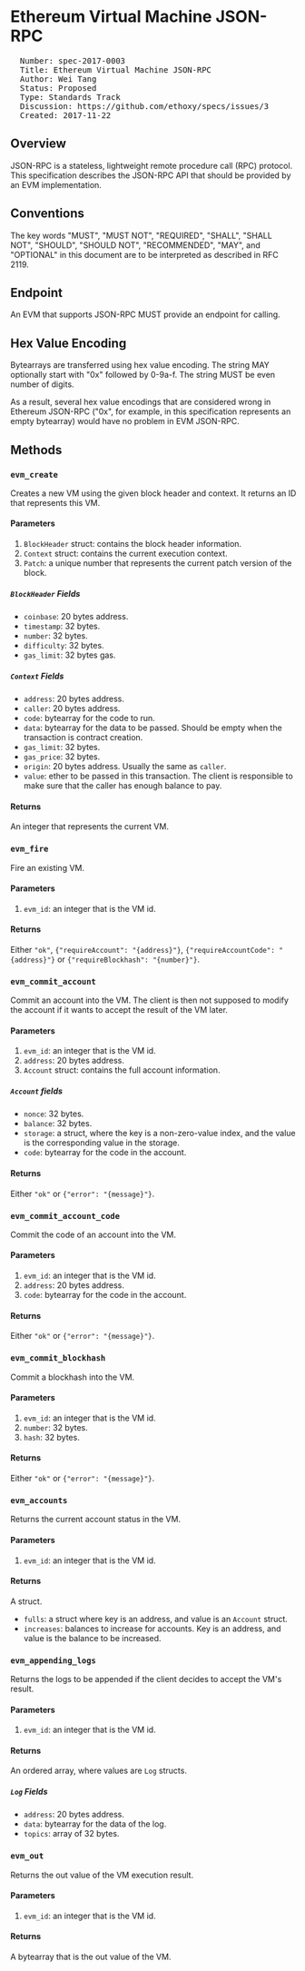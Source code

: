 # Ethereum Virtual Machine JSON-RPC

<pre>
  Number: spec-2017-0003
  Title: Ethereum Virtual Machine JSON-RPC
  Author: Wei Tang <hi@that.world>
  Status: Proposed
  Type: Standards Track
  Discussion: https://github.com/ethoxy/specs/issues/3
  Created: 2017-11-22
</pre>

## Overview

JSON-RPC is a stateless, lightweight remote procedure call (RPC)
protocol. This specification describes the JSON-RPC API that should be
provided by an EVM implementation.

## Conventions

The key words "MUST", "MUST NOT", "REQUIRED", "SHALL", "SHALL NOT",
"SHOULD", "SHOULD NOT", "RECOMMENDED", "MAY", and "OPTIONAL" in this
document are to be interpreted as described in RFC 2119.

## Endpoint

An EVM that supports JSON-RPC MUST provide an endpoint for calling.

## Hex Value Encoding

Bytearrays are transferred using hex value encoding. The string MAY
optionally start with "0x" followed by 0-9a-f. The string MUST be even
number of digits.

As a result, several hex value encodings that are considered wrong in
Ethereum JSON-RPC ("0x", for example, in this specification represents
an empty bytearray) would have no problem in EVM JSON-RPC.

## Methods

### `evm_create`

Creates a new VM using the given block header and context. It returns an
ID that represents this VM.

#### Parameters

1. `BlockHeader` struct: contains the block header information.
2. `Context` struct: contains the current execution context.
3. `Patch`: a unique number that represents the current patch version
   of the block.

##### `BlockHeader` Fields

* `coinbase`: 20 bytes address.
* `timestamp`: 32 bytes.
* `number`: 32 bytes.
* `difficulty`: 32 bytes.
* `gas_limit`: 32 bytes gas.

##### `Context` Fields

* `address`: 20 bytes address.
* `caller`: 20 bytes address.
* `code`: bytearray for the code to run.
* `data`: bytearray for the data to be passed. Should be empty when
   the transaction is contract creation.
* `gas_limit`: 32 bytes.
* `gas_price`: 32 bytes.
* `origin`: 20 bytes address. Usually the same as `caller`.
* `value`: ether to be passed in this transaction. The client is
   responsible to make sure that the caller has enough balance to pay.

#### Returns

An integer that represents the current VM.

### `evm_fire`

Fire an existing VM.

#### Parameters

1. `evm_id`: an integer that is the VM id.

#### Returns

Either `"ok"`, `{"requireAccount": "{address}"}`,
`{"requireAccountCode": "{address}"}` or
`{"requireBlockhash": "{number}"}`.

### `evm_commit_account`

Commit an account into the VM. The client is then not supposed to modify
the account if it wants to accept the result of the VM later.

#### Parameters

1. `evm_id`: an integer that is the VM id.
2. `address`: 20 bytes address.
3. `Account` struct: contains the full account information.

##### `Account` fields

* `nonce`: 32 bytes.
* `balance`: 32 bytes.
* `storage`: a struct, where the key is a non-zero-value index, and
   the value is the corresponding value in the storage.
* `code`: bytearray for the code in the account.

#### Returns

Either `"ok"` or `{"error": "{message}"}`.

### `evm_commit_account_code`

Commit the code of an account into the VM.

#### Parameters

1. `evm_id`: an integer that is the VM id.
2. `address`: 20 bytes address.
3. `code`: bytearray for the code in the account.

#### Returns

Either `"ok"` or `{"error": "{message}"}`.

### `evm_commit_blockhash`

Commit a blockhash into the VM.

#### Parameters

1. `evm_id`: an integer that is the VM id.
2. `number`: 32 bytes.
3. `hash`: 32 bytes.

#### Returns

Either `"ok"` or `{"error": "{message}"}`.

### `evm_accounts`

Returns the current account status in the VM.

#### Parameters

1. `evm_id`: an integer that is the VM id.

#### Returns

A struct.

* `fulls`: a struct where key is an address, and value is an
   `Account` struct.
* `increases`: balances to increase for accounts. Key is an address,
   and value is the balance to be increased.

### `evm_appending_logs`

Returns the logs to be appended if the client decides to accept the VM's
result.

#### Parameters

1. `evm_id`: an integer that is the VM id.

#### Returns

An ordered array, where values are `Log` structs.

##### `Log` Fields

* `address`: 20 bytes address.
* `data`: bytearray for the data of the log.
* `topics`: array of 32 bytes.

### `evm_out`

Returns the out value of the VM execution result.

#### Parameters

1. `evm_id`: an integer that is the VM id.

#### Returns

A bytearray that is the out value of the VM.
